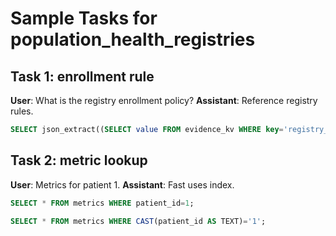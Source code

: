 # Sample Tasks for population_health_registries

## Task 1: enrollment rule
**User**: What is the registry enrollment policy?
**Assistant**: Reference registry rules.
```sql
SELECT json_extract((SELECT value FROM evidence_kv WHERE key='registry_rules'), '$');
```

## Task 2: metric lookup
**User**: Metrics for patient 1.
**Assistant**: Fast uses index.
```sql fast
SELECT * FROM metrics WHERE patient_id=1;
```
```sql slow
SELECT * FROM metrics WHERE CAST(patient_id AS TEXT)='1';
```
